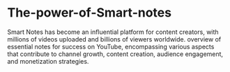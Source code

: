 # The-power-of-Smart-notes
Smart Notes has become an influential platform for content creators, with millions of videos  uploaded and billions of viewers worldwide. overview of  essential notes for success on YouTube, encompassing various aspects that contribute to channel  growth, content creation, audience engagement, and monetization strategies. 
